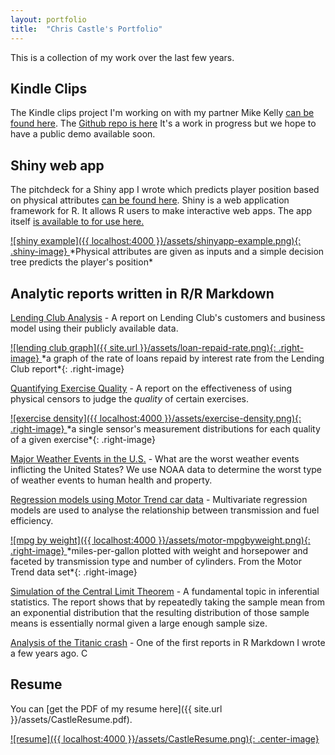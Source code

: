 ```yaml
---
layout: portfolio
title:  "Chris Castle's Portfolio"
---
```

This is a collection of my work over the last few years. 

## Kindle Clips
The Kindle clips project I'm working on with my partner Mike Kelly [can be found here][jekyll-kc]. The [Github repo is here][jekyll-kc-github] It's a work in progress but we hope to have a public demo available soon.

## Shiny web app

The pitchdeck for a Shiny app I wrote which predicts player position based on physical attributes [can be found here][jekyll-nfl-pitch]. Shiny is a web application framework for R. It allows R users to make interactive web apps. The app itself [is available to for use here.][jekyll-nfl]

<a href="https://chriscastle.shinyapps.io/DDP-proj-NFL-combine/" target="_blank">
![shiny example]({{ localhost:4000 }}/assets/shinyapp-example.png){: .shiny-image} </a>
*Physical attributes are given as inputs and a simple decision tree predicts the player's position*

## Analytic reports written in R/R Markdown

[Lending Club Analysis][jekyll-lc] - A report on Lending Club's customers and business model using their publicly available data. 

<a href="http://www.googledrive.com/host/0Bw6a2LJ4wLU-Mkt4cDRTakZuWUk">
![lending club graph]({{ site.url }}/assets/loan-repaid-rate.png){: .right-image} </a>
*a graph of the rate of loans repaid by interest rate from the Lending Club report*{: .right-image}

[Quantifying Exercise Quality][jekyll-qeq] - A report on the effectiveness of using physical censors to judge the *quality* of certain exercises. 

<a href="http://rpubs.com/christopher_castle/154339">
![exercise density]({{ localhost:4000 }}/assets/exercise-density.png){: .right-image} </a>
*a single sensor's measurement distributions for each quality of a given exercise*{: .right-image}

[Major Weather Events in the U.S.][jekyll-weather] - What are the worst weather events inflicting the United States? We use NOAA data to determine the worst type of weather events to human health and property.

[Regression models using Motor Trend car data][jekyll-motor] - Multivariate regression models are used to analyse the relationship between transmission and fuel efficiency.

<a href="http://rpubs.com/christopher_castle/MotorTrend">
![mpg by weight]({{ localhost:4000 }}/assets/motor-mpgbyweight.png){: .right-image} </a>
*miles-per-gallon plotted with weight and horsepower and faceted by transmission type and number of cylinders. From the Motor Trend data set*{: .right-image}

[Simulation of the Central Limit Theorem][jekyll-clt] - A fundamental topic in inferential statistics. The report shows that by repeatedly taking the sample mean from an exponential distribution that the resulting distribution of those sample means is essentially normal given a large enough sample size. 

[Analysis of the Titanic crash][jekyll-titan] - One of the first reports in R Markdown I wrote a few years ago. C

## Resume
You can [get the PDF of my resume here]({{ site.url }}/assets/CastleResume.pdf).

<a href="http://89million.github.io/assets/CastleResume.pdf" target="_blank">
![resume]({{ localhost:4000 }}/assets/CastleResume.png){: .center-image} </a>


[jekyll-lc]: http://www.googledrive.com/host/0Bw6a2LJ4wLU-Mkt4cDRTakZuWUk
[jekyll-titan]: http://www.googledrive.com/host/0Bw6a2LJ4wLU-anFza19sWkZrOWc
[jekyll-kc]: https://kindleclips.herokuapp.com/
[jekyll-kc-github]: https://github.com/mikechriskelly/kindleclips
[jekyll-nfl]: https://chriscastle.shinyapps.io/DDP-proj-NFL-combine/
[jekyll-nfl-pitch]: http://rpubs.com/christopher_castle/148572
[jekyll-qeq]: http://rpubs.com/christopher_castle/154339
[jekyll-weather]: http://rpubs.com/christopher_castle/137535
[jekyll-clt]: http://rpubs.com/christopher_castle/137490
[jekyll-motor]: http://rpubs.com/christopher_castle/MotorTrend
